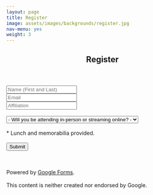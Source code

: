 ```yaml
---
layout: page
title: Register
image: assets/images/backgrounds/register.jpg
nav-menu: yes
weight: 3
---
```


<!-- Main -->
<div id="main" class="alt">

<!-- One -->
<section id="one">
<div class="inner">
<center>
<header class="major">

<h1>Register</h1>
</header>
</center>

<!-- Content -->


<p></p>

<!-- Form -->

<script type="text/javascript">var submitted=false;</script>		

<iframe name="hidden_iframe" id="hidden_iframe"		
style="display:none;" onload="if(submitted)		
{window.location='/thanks.html';}">
</iframe>

<form action="https://forms.gle/MuWFydc9w6VFuGVh8" method="post"		
target="hidden_iframe" onsubmit="submitted=true;">		

<div class="row uniform">
<div class="6u 12u$(xsmall)" style="width:40%;">
<input type="text" name="entry.584102734" dir="auto" value="" placeholder="Name (First and Last)" aria-required="true" required=""/>
<div class="error-message" id="1167362532_errorMessage"></div>
</div>




<div class="6u 12u$(xsmall)" style="width:30%;">
<div class="ss-item ss-item-required ss-select">
<input type="email" name="entry.17861396" dir="auto" value="" placeholder="Email" aria-required="true" required=""/>
</div>
</div>



<div class="6u 12u$(xsmall)" style="width:30%;">
<input type="text" name="entry.1345056694" dir="auto" value="" placeholder="Affiliation" aria-required="true" required=""/>
<div class="error-message" id="1017698193_errorMessage">
</div>		
</div>

<br>

<div class="12u$">
<div class="select-wrapper">
<select name="entry.718277390">
<option value="">- Will you be attending in-person or streaming online? -</option>
<option value="I will be there in-person">I will be there in-person</option>
<option value="I will stream online">I will stream online</option>
</select>
</div>
</div>

<input type="hidden" name="draftResponse" value="[,,&quot;252285337187399270&quot;]" style="color:#000" />
<input type="hidden" name="pageHistory" value="0" />

<input type="hidden" name="fvv" value="1" /> 		

<input type="hidden" name="fbzx" value="252285337187399270" /> 			
</div>
<br>
<span>* Lunch and memorabilia provided. </span>
<br><br>

<div class="ss-item ss-navigate">
<span class="ss-form-entry goog-inline-block" id="navigation-buttons" dir="ltr">		
<input type="submit" name="submit" value="Submit" id="ss-submit" class="jfk-button jfk-button-action ">
</span>


<br><br>
<span>Powered by <a href="https://www.google.com/forms/about/?utm_source=product&amp;utm_medium=forms_logo&amp;utm_campaign=forms"> Google Forms</a>.</span> 		
<br>
<span>This content is neither created nor endorsed by Google.</span>

</div>
</form>



</div>
</section>

</div>
